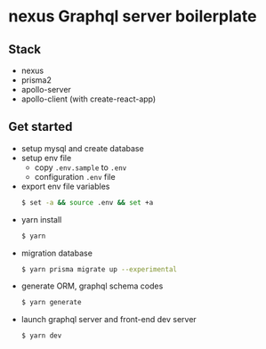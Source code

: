 # nexus Graphql server boilerplate

## Stack
- nexus
- prisma2
- apollo-server
- apollo-client (with create-react-app)

## Get started
- setup mysql and create database
- setup env file
  - copy `.env.sample` to `.env`
  - configuration `.env` file
- export env file variables
  ```bash
  $ set -a && source .env && set +a 
  ```
- yarn install
  ```bash
  $ yarn
  ```
- migration database
  ```bash
  $ yarn prisma migrate up --experimental
  ```
- generate ORM, graphql schema codes
  ```bash
  $ yarn generate
  ```
- launch graphql server and front-end dev server
  ```bash
  $ yarn dev
  ```

